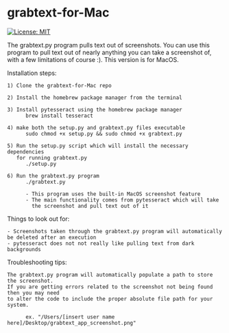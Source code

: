 # grabtext-for-Mac
[![License: MIT](https://img.shields.io/badge/License-MIT-yellow.svg)](https://opensource.org/licenses/MIT)

The grabtext.py program pulls text out of screenshots. You can use this program to pull text out of nearly anything you can take a screenshot of, with a few limitations of course :). This version is for MacOS.


Installation steps:

    1) Clone the grabtext-for-Mac repo

    2) Install the homebrew package manager from the terminal

    3) Install pytesseract using the homebrew package manager
          brew install tesseract
    
    4) make both the setup.py and grabtext.py files executable
          sudo chmod +x setup.py && sudo chmod +x grabtext.py

    5) Run the setup.py script which will install the necessary dependencies 
       for running grabtext.py
          ./setup.py

    6) Run the grabtext.py program
          ./grabtext.py
          
          - This program uses the built-in MacOS screenshot feature
          - The main functionality comes from pytesseract which will take 
            the screenshot and pull text out of it


Things to look out for:

    - Screenshots taken through the grabtext.py program will automatically be deleted after an execution
    - pytesseract does not not really like pulling text from dark backgrounds

Troubleshooting tips:

    The grabtext.py program will automatically populate a path to store the screenshot. 
    If you are getting errors related to the screenshot not being found then you may need 
    to alter the code to include the proper absolute file path for your system.
    
          ex. "/Users/[insert user name here]/Desktop/grabtext_app_screenshot.png"
